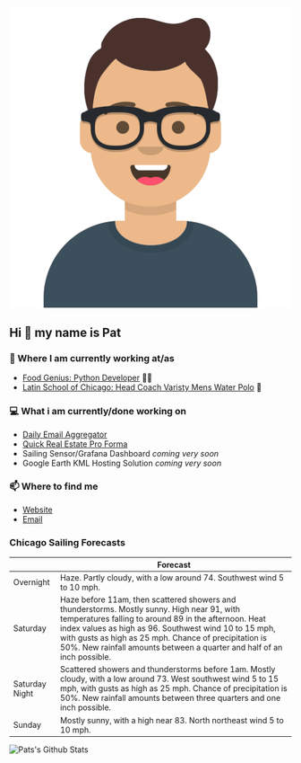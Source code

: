 [![Social banner for p-j-falconer](https://raw.githubusercontent.com/P-J-FALCONER/P-J-FALCONER/master/assets/avataaars.svg)](https://patfalconer.com/)
## Hi :wave: my name is Pat

### 💼 Where I am currently working at/as
- [Food Genius: Python Developer](https://getfoodgenius.com/) 🍔🐍
- [Latin School of Chicago: Head Coach Varisty Mens Water Polo](https://www.latinschool.org/) 🤽


### 💻 What i am currently/done working on
 - [Daily Email Aggregator](https://github.com/P-J-FALCONER/dott_daily_mail)
 - [Quick Real Estate Pro Forma](https://github.com/P-J-FALCONER/henry)
 - Sailing Sensor/Grafana Dashboard *coming very soon*
 - Google Earth KML Hosting Solution *coming very soon*

### 📫 Where to find me
 - [Website](https://patfalconer.com/)
 - [Email](mailto:patrick.j.falconer@gmail.com)


### Chicago Sailing Forecasts
|   | Forecast  |
|---|---|
| Overnight | Haze. Partly cloudy, with a low around 74. Southwest wind 5 to 10 mph. |
| Saturday | Haze before 11am, then scattered showers and thunderstorms. Mostly sunny. High near 91, with temperatures falling to around 89 in the afternoon. Heat index values as high as 96. Southwest wind 10 to 15 mph, with gusts as high as 25 mph. Chance of precipitation is 50%. New rainfall amounts between a quarter and half of an inch possible. |
| Saturday Night | Scattered showers and thunderstorms before 1am. Mostly cloudy, with a low around 73. West southwest wind 5 to 15 mph, with gusts as high as 25 mph. Chance of precipitation is 50%. New rainfall amounts between three quarters and one inch possible. |
| Sunday | Mostly sunny, with a high near 83. North northeast wind 5 to 10 mph. |

![Pats's Github Stats](https://github-readme-stats.vercel.app/api?username=p-j-falconer&show_icons=true&theme=radical)
